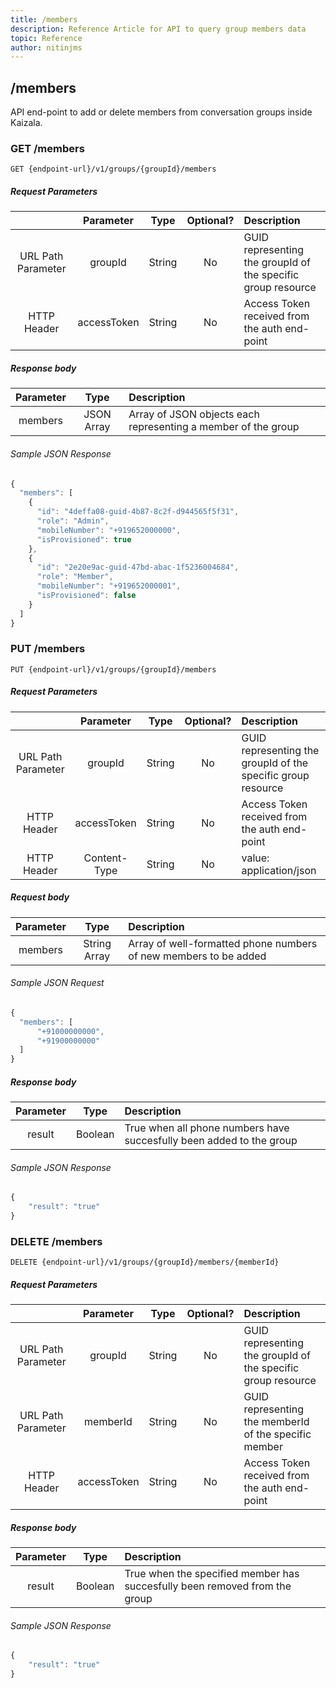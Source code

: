 ```yaml
---
title: /members
description: Reference Article for API to query group members data
topic: Reference
author: nitinjms
---
```

## /members
API end-point to add or delete members from conversation groups inside Kaizala.

### GET /members

    GET {endpoint-url}/v1/groups/{groupId}/members

##### Request Parameters

|  | Parameter | Type | Optional? | Description |
| :---: | :---: | :---: | :---:	| :--- |
| URL Path Parameter | groupId | String | No | GUID representing the groupId of the specific group resource |
| HTTP Header | accessToken | String | No | Access Token received from the auth end-point |

##### Response body

| Parameter | Type | Description |
| :---: | :---: | :--- |
| members | JSON Array | Array of JSON objects each representing a member of the group |

###### Sample JSON Response

```javascript
{
  "members": [
    {
      "id": "4deffa08-guid-4b87-8c2f-d944565f5f31",
      "role": "Admin",
      "mobileNumber": "+919652000000",
      "isProvisioned": true
    },
    {
      "id": "2e20e9ac-guid-47bd-abac-1f5236004684",
      "role": "Member",
      "mobileNumber": "+919652000001",
      "isProvisioned": false
    }
  ]
}
```

### PUT /members

    PUT {endpoint-url}/v1/groups/{groupId}/members

##### Request Parameters

|  | Parameter | Type | Optional? | Description |
| :---: | :---: | :---: | :---:	| :--- |
| URL Path Parameter | groupId | String | No | GUID representing the groupId of the specific group resource |
| HTTP Header | accessToken | String | No | Access Token received from the auth end-point |
| HTTP Header | Content-Type | String | No | value: application/json |

##### Request body

| Parameter | Type | Description |
| :---: | :---: | :--- |
| members | String Array | Array of well-formatted phone numbers of new members to be added |

###### Sample JSON Request

```javascript
{
  "members": [
      "+91000000000",
      "+91900000000"
  ]
}
```

##### Response body

| Parameter | Type | Description |
| :---: | :---: | :--- |
| result | Boolean | True when all phone numbers have succesfully been added to the group |

###### Sample JSON Response

```javascript
{
    "result": "true"
}
```

### DELETE /members

    DELETE {endpoint-url}/v1/groups/{groupId}/members/{memberId}

##### Request Parameters

|  | Parameter | Type | Optional? | Description |
| :---: | :---: | :---: | :---:	| :--- |
| URL Path Parameter | groupId | String | No | GUID representing the groupId of the specific group resource |
| URL Path Parameter | memberId | String | No | GUID representing the memberId of the specific member |
| HTTP Header | accessToken | String | No | Access Token received from the auth end-point |

##### Response body

| Parameter | Type | Description |
| :---: | :---: | :--- |
| result | Boolean | True when the specified member has succesfully been removed from the group |

###### Sample JSON Response

```javascript
{
    "result": "true"
}
```
